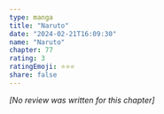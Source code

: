 ```yaml
---
type: manga
title: "Naruto"
date: "2024-02-21T16:09:30"
name: "Naruto"
chapter: 77
rating: 3
ratingEmoji: ⭐️⭐️⭐️
share: false
---
```


_[No review was written for this chapter]_
